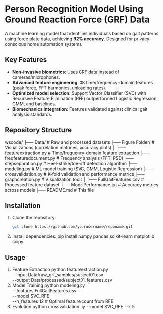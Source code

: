 # Person Recognition Model Using Ground Reaction Force (GRF) Data

A machine learning model that identifies individuals based on gait patterns using force plate data, achieving **92% accuracy**. Designed for privacy-conscious home automation systems.

## Key Features
- **Non-invasive biometrics**: Uses GRF data instead of cameras/microphones.
- **Advanced feature engineering**: 38 time/frequency-domain features (peak force, FFT harmonics, unloading rates).
- **Optimized model selection**: Support Vector Classifier (SVC) with Recursive Feature Elimination (RFE) outperformed Logistic Regression, GMM, and baselines.
- **Biomechanics integration**: Features validated against clinical gait analysis standards.

## Repository Structure
wscode/
   ├── Data/ # Raw and processed datasets
   ├── Figure Folder/ # Visualizations (correlation matrices, accuracy plots)
   │
   ├── featureextraction.py # Time/frequency-domain feature extraction
   ├── freqfeaturedocument.py # Frequency analysis (FFT, PSD)
   ├── stepseparation.py # Heel-strike/toe-off detection algorithm
   ├── modeling.py # ML model training (SVC, GMM, Logistic Regression)
   ├── crossvalidation.py # K-fold validation and performance metrics
   ├── graphcreation.py # Visualization tools
   │
   ├── FullGaitFeatures.csv # Processed feature dataset
   ├── ModelPerformance.txt # Accuracy metrics across models
   ├── README.md # This file

## Installation
1. Clone the repository:
   ```bash
   git clone https://github.com/yourusername/reponame.git
2. Install dependencies:
    pip install numpy pandas scikit-learn matplotlib scipy

## Usage
1. Feature Extraction 
    python featureextraction.py \
    --input Data/raw_grf_samples/subject01.csv \
    --output Data/processed/subject01_features.csv
2. Model Training 
    python modeling.py \
    --features FullGaitFeatures.csv \
    --model SVC_RFE \
    --n_features 12  # Optimal feature count from RFE
3. Evalution
    python crossvalidation.py --model SVC_RFE --k 5
